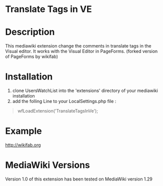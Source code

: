 # Translate Tags in VE


Description
===============

This mediawiki extension change the comments in translate tags in the Visual editor.
It works with the Visual Editor in PageForms. (forked version of PageForms by wikifab)

Installation
===============

1. clone UsersWatchList into the 'extensions' directory of your mediawiki installation
2. add the folling Line to your LocalSettings.php file :
> wfLoadExtension('TranslateTagsInVe');


Example
===============
http://wikifab.org


MediaWiki Versions
===============
Version 1.0 of this extension has been tested on MediaWiki version 1.29 
